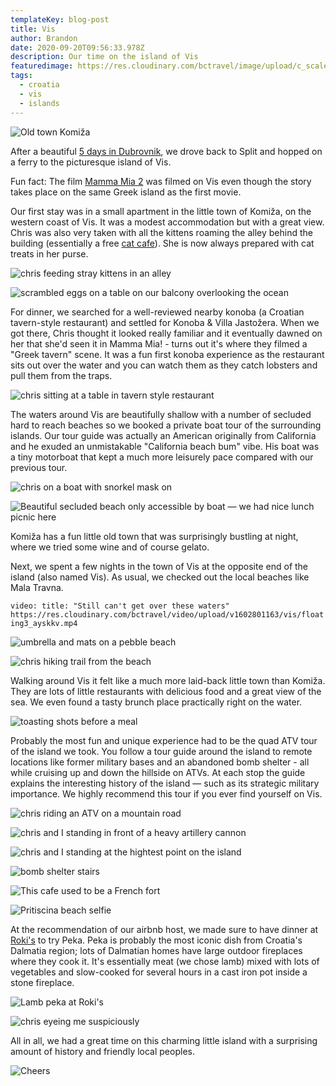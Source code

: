 ```yaml
---
templateKey: blog-post
title: Vis
author: Brandon
date: 2020-09-20T09:56:33.978Z
description: Our time on the island of Vis
featuredimage: https://res.cloudinary.com/bctravel/image/upload/c_scale,f_auto,q_auto,w_1080/v1602772411/vis/IMG_20200821_202010_npvk6o.jpg
tags:
  - croatia
  - vis
  - islands
---
```

![Old town Komiža](https://res.cloudinary.com/bctravel/image/upload/c_scale,f_auto,q_auto,w_1080/v1602772411/vis/IMG_20200821_202010_npvk6o.jpg "Old town Komiža")

After a beautiful [5 days in Dubrovnik](https://www.brandonandchris.com/blog/2020-09-12-dubrovnik/), we drove back to Split and hopped on a ferry to the picturesque island of Vis.

Fun fact: The film [Mamma Mia 2](https://www.imdb.com/title/tt6911608/) was filmed on Vis even though the story takes place on the same Greek island as the first movie.

Our first stay was in a small apartment in the little town of Komiža, on the western coast of Vis. It was a modest accommodation but with a great view. Chris was also very taken with all the kittens roaming the alley behind the building (essentially a free [cat cafe](https://www.brandonandchris.com/blog/2019-12-13-cat-cafe-mocha-lounge-in-shibuya/)). She is now always prepared with cat treats in her purse.

![chris feeding stray kittens in an alley](https://res.cloudinary.com/bctravel/image/upload/c_scale,f_auto,q_auto,w_1080/v1602799108/vis/IMG_20200821_202359_cnb7lo.jpg "Cat alley")

![scrambled eggs on a table on our balcony overlooking the ocean](https://res.cloudinary.com/bctravel/image/upload/c_scale,f_auto,q_auto,w_1080/v1602772442/vis/IMG_20200820_120333-EFFECTS_mt1k06.jpg "Eating breakfast Chris made us on our balcony")

For dinner, we searched for a well-reviewed nearby konoba (a Croatian tavern-style restaurant) and settled for Konoba & Villa Jastožera. When we got there, Chris thought it looked really familiar and it eventually dawned on her that she'd seen it in Mamma Mia! - turns out it's where they filmed a "Greek tavern" scene. It was a fun first konoba experience as the restaurant sits out over the water and you can watch them as they catch lobsters and pull them from the traps.

![chris sitting at a table in tavern style restaurant ](https://res.cloudinary.com/bctravel/image/upload/c_scale,f_auto,q_auto,w_1080/v1602772429/vis/IMG_20200819_190407_mtdyco.jpg)

The waters around Vis are beautifully shallow with a number of secluded hard to reach beaches so we booked a private boat tour of the surrounding islands. Our tour guide was actually an American originally from California and he exuded an unmistakable "California beach bum" vibe. His boat was a tiny motorboat that kept a much more leisurely pace compared with our previous tour.

![chris on a boat with snorkel mask on](https://res.cloudinary.com/bctravel/image/upload/c_scale,f_auto,q_auto,w_1080/v1602772446/vis/IMG_20200821_111336_yohalg.jpg "Ready to go snorkeling")

![](https://res.cloudinary.com/bctravel/image/upload/c_scale,f_auto,q_auto,w_1080/v1602772451/vis/IMG_20200821_125531_nt1tiy.jpg "Beautiful secluded beach only accessible by boat — we had nice lunch picnic here")

Komiža has a fun little old town that was surprisingly bustling at night, where we tried some wine and of course gelato.

Next, we spent a few nights in the town of Vis at the opposite end of the island (also named Vis). As usual, we checked out the local beaches like Mala Travna.

`video: title: "Still can't get over these waters" https://res.cloudinary.com/bctravel/video/upload/v1602801163/vis/floating3_ayskkv.mp4`

![umbrella and mats on a pebble beach](https://res.cloudinary.com/bctravel/image/upload/c_scale,f_auto,q_auto,w_1080/v1602772430/vis/IMG_20200823_155005_cdzhuj.jpg "Our beach lounge setup")

![chris hiking trail from the beach](https://res.cloudinary.com/bctravel/image/upload/c_scale,f_auto,q_auto,w_1080/v1602772501/vis/VID_20200823_160416_LS_exported_5997_1602751347527_yjltqk.jpg "It's a bit of a hike to get to the beach but worth it")

Walking around Vis it felt like a much more laid-back little town than Komiža. They are lots of little restaurants with delicious food and a great view of the sea. We even found a tasty brunch place practically right on the water.

![toasting shots before a meal](https://res.cloudinary.com/bctravel/image/upload/c_scale,f_auto,q_auto,w_1080/v1602772410/vis/IMG_20200821_200200_v5iwhu.jpg "Very common to be given a shot of Grappa (brandy) before a meal")

Probably the most fun and unique experience had to be the quad ATV tour of the island we took. You follow a tour guide around the island to remote locations like former military bases and an abandoned bomb shelter - all while cruising up and down the hillside on ATVs. At each stop the guide explains the interesting history of the island — such as its strategic military importance. We highly recommend this tour if you ever find yourself on Vis.

![chris riding an ATV on a mountain road](https://res.cloudinary.com/bctravel/image/upload/c_scale,f_auto,q_auto,w_1080/v1602772446/vis/IMG_20200824_151348_rfxwnv.jpg "Chris drifting around a turn")

![chris and I standing in front of a heavy artillery cannon](https://res.cloudinary.com/bctravel/image/upload/c_scale,f_auto,q_auto,w_1080/v1602772412/vis/IMG_7656_eor2n1.jpg "A former military outpost")

![chris and I standing at the hightest point on the island](https://res.cloudinary.com/bctravel/image/upload/c_scale,f_auto,q_auto,w_1080/v1602800137/vis/IMG_20200824_180709_thjmqq.jpg "A stunning view from the highest point of the island")

![bomb shelter stairs](https://res.cloudinary.com/bctravel/image/upload/c_scale,f_auto,q_auto,w_1080/v1602799104/vis/VID_20200824_183214_exported_154290_1602769062383-COLLAGE_kc1hn5.jpg "Exploring an abandonded atomic bomb shelter — a relic from the cold war. It's a long way to the top...")

![](https://res.cloudinary.com/bctravel/image/upload/c_scale,f_auto,q_auto,w_1080/v1602772476/vis/IMG_20200825_121032_p4pfvo.jpg "This cafe used to be a French fort")

![Pritiscina beach selfie](https://res.cloudinary.com/bctravel/image/upload/c_scale,f_auto,q_auto,w_1080/v1602772426/vis/IMG_20200823_154405_dapj5k.jpg "Pritiscina beach — only easily accessible by boat or ATV")

At the recommendation of our airbnb host, we made sure to have dinner at [Roki's](https://www.tripadvisor.com/Restaurant_Review-g424973-d4744235-Reviews-Roki_s-Vis_Island_of_Vis_Split_Dalmatia_County_Dalmatia.html) to try Peka. Peka is probably the most iconic dish from Croatia's Dalmatia region; lots of Dalmatian homes have large outdoor fireplaces where they cook it. It's essentially meat (we chose lamb) mixed with lots of vegetables and slow-cooked for several hours in a cast iron pot inside a stone fireplace.

![Lamb peka at Roki's](https://res.cloudinary.com/bctravel/image/upload/c_scale,f_auto,q_auto,w_1080/v1602772504/vis/IMG_20200825_205959_gtsrlh.jpg "Lamb peka at Roki's")

![chris eyeing me suspiciously](https://res.cloudinary.com/bctravel/image/upload/c_scale,f_auto,q_auto,w_1080/v1602799104/vis/IMG_20200825_215437_wi0cid.jpg "Chris eyeing me suspiciously — maybe wondering where all her wine went...")

All in all, we had a great time on this charming little island with a surprising amount of history and friendly local peoples.

![](https://res.cloudinary.com/bctravel/image/upload/c_scale,f_auto,q_auto,w_1080/v1602772490/vis/IMG_20200825_122703_vlngmf.jpg "Cheers")